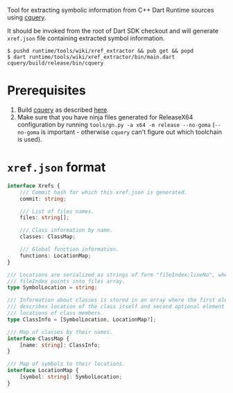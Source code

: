 Tool for extracting symbolic information from C++ Dart Runtime sources using
[cquery](https://github.com/cquery-project/cquery).

It should be invoked from the root of Dart SDK checkout and will generate
`xref.json` file containing extracted symbol information.

```
$ pushd runtime/tools/wiki/xref_extractor && pub get && popd
$ dart runtime/tools/wiki/xref_extractor/bin/main.dart cquery/build/release/bin/cquery
```

# Prerequisites

1. Build [cquery](https://github.com/cquery-project/cquery) as described [here](https://github.com/cquery-project/cquery/wiki/Building-cquery).
2. Make sure that you have ninja files generated for ReleaseX64 configuration by
running `tools/gn.py -a x64 -m release --no-goma` (`--no-goma` is important -
otherwise `cquery` can't figure out which toolchain is used).

# `xref.json` format

```typescript
interface Xrefs {
    /// Commit hash for which this xref.json is generated.
    commit: string;

    /// List of files names.
    files: string[];

    /// Class information by name.
    classes: ClassMap;

    /// Global function information.
    functions: LocationMap;
}

/// Locations are serialized as strings of form "fileIndex:lineNo", where
/// fileIndex points into files array.
type SymbolLocation = string;

/// Information about classes is stored in an array where the first element
/// describes location of the class itself and second optional element gives
/// locations of class members.
type ClassInfo = [SymbolLocation, LocationMap?];

/// Map of classes by their names.
interface ClassMap {
    [name: string]: ClassInfo;
}

/// Map of symbols to their locations.
interface LocationMap {
    [symbol: string]: SymbolLocation;
}
```
